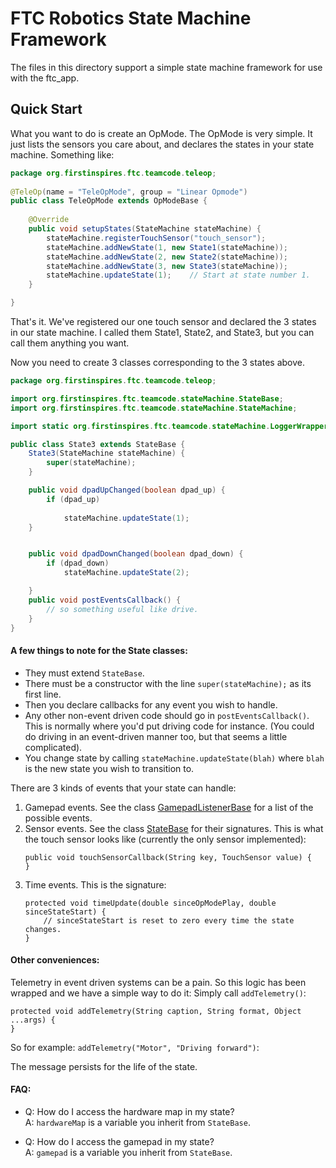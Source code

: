 # FTC Robotics State Machine Framework #

The files in this directory support a simple state machine framework for use with the ftc_app.

## Quick Start ##

What you want to do is create an OpMode. The OpMode is very simple. 
It just lists the sensors you care about, and declares the states in your state machine.
Something like:

```java
package org.firstinspires.ftc.teamcode.teleop;
   
@TeleOp(name = "TeleOpMode", group = "Linear Opmode")
public class TeleOpMode extends OpModeBase {
   
    @Override
    public void setupStates(StateMachine stateMachine) {
        stateMachine.registerTouchSensor("touch_sensor");
        stateMachine.addNewState(1, new State1(stateMachine));
        stateMachine.addNewState(2, new State2(stateMachine));
        stateMachine.addNewState(3, new State3(stateMachine));
        stateMachine.updateState(1);    // Start at state number 1.
    }

}

```

That's it. We've registered our one touch sensor and declared the 3 states in our state machine. I called them
State1, State2, and State3, but you can call them anything you want.

Now you need to create 3 classes corresponding to the 3 states above. 

```java
package org.firstinspires.ftc.teamcode.teleop;

import org.firstinspires.ftc.teamcode.stateMachine.StateBase;
import org.firstinspires.ftc.teamcode.stateMachine.StateMachine;

import static org.firstinspires.ftc.teamcode.stateMachine.LoggerWrapper.log;

public class State3 extends StateBase {
    State3(StateMachine stateMachine) {
        super(stateMachine);
    }

    public void dpadUpChanged(boolean dpad_up) {
        if (dpad_up)
            
            stateMachine.updateState(1);
    }


    public void dpadDownChanged(boolean dpad_down) {
        if (dpad_down)
            stateMachine.updateState(2);

    }
    public void postEventsCallback() {
        // so something useful like drive.
    }
}

```

#### A few things to note for the State classes:
* They must extend `StateBase`.
* There must be a constructor with the line `super(stateMachine);` as its first line.
* Then you declare callbacks for any event you wish to handle.
* Any other non-event driven code should go in `postEventsCallback()`. This is normally where
you'd put driving code for instance. (You could do driving in an event-driven manner too, but that
seems a little complicated).
* You change state by calling `stateMachine.updateState(blah)` where `blah` is the new state 
you wish to transition to. 

There are 3 kinds of events that your state can handle:
1. Gamepad events. See the class [GamepadListenerBase](GamepadListenerBase.java) for a list of the possible events.
1. Sensor events. See the class [StateBase](StateBase.java) for their signatures. 
This is what the touch sensor looks like (currently the only sensor implemented):
    ```
    public void touchSensorCallback(String key, TouchSensor value) {
    }
    ```
1. Time events. This is the signature:
    ```
    protected void timeUpdate(double sinceOpModePlay, double sinceStateStart) {
        // sinceStateStart is reset to zero every time the state changes.
    }
    ```

#### Other conveniences:

Telemetry in event driven systems can be a pain. So this logic has been wrapped
and we have a simple way to do it: Simply call `addTelemetry()`:

```
protected void addTelemetry(String caption, String format, Object ...args) {
}
```
So for example: `addTelemetry("Motor", "Driving forward")`:

The message persists for the life of the state.


#### FAQ:
- Q: How do I access the hardware map in my state?   
A: `hardwareMap` is a variable you inherit from `StateBase`.

- Q: How do I access the gamepad in my state?   
A: `gamepad` is a variable you inherit from `StateBase`.



